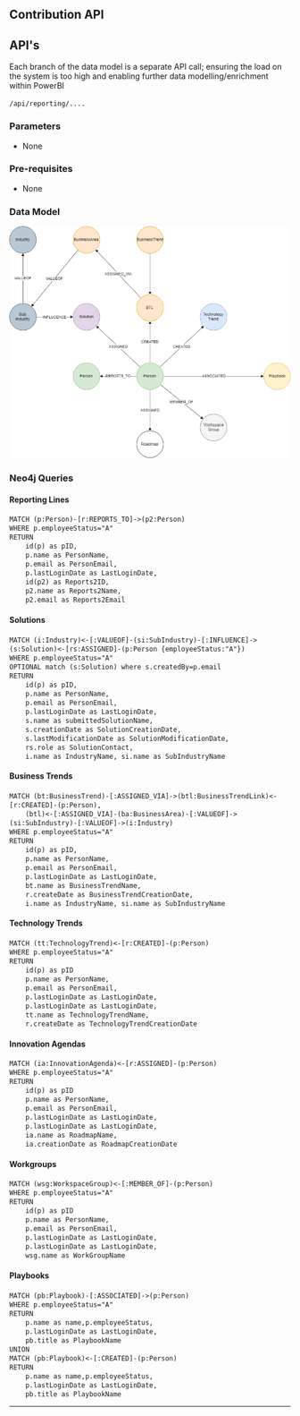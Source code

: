
## Contribution API

## API's
Each branch of the data model is a separate API call; ensuring the load on the system is too high and enabling further data modelling/enrichment within PowerBI

`/api/reporting/....`

### Parameters
- None

### Pre-requisites 
- None

### Data Model

![image](images/ContributionAPI.png)<br>

### Neo4j Queries

#### Reporting Lines

~~~
MATCH (p:Person)-[r:REPORTS_TO]->(p2:Person)
WHERE p.employeeStatus="A"
RETURN 
    id(p) as pID, 
    p.name as PersonName, 
    p.email as PersonEmail, 
    p.lastLoginDate as LastLoginDate,
    id(p2) as Reports2ID, 
    p2.name as Reports2Name, 
    p2.email as Reports2Email
~~~


#### Solutions

~~~
MATCH (i:Industry)<-[:VALUEOF]-(si:SubIndustry)-[:INFLUENCE]->(s:Solution)<-[rs:ASSIGNED]-(p:Person {employeeStatus:"A"})
WHERE p.employeeStatus="A"
OPTIONAL match (s:Solution) where s.createdBy=p.email
RETURN 
    id(p) as pID,
	p.name as PersonName,
    p.email as PersonEmail,
    p.lastLoginDate as LastLoginDate,
    s.name as submittedSolutionName,
    s.creationDate as SolutionCreationDate,
    s.lastModificationDate as SolutionModificationDate,
    rs.role as SolutionContact,
    i.name as IndustryName, si.name as SubIndustryName
~~~


#### Business Trends

~~~
MATCH (bt:BusinessTrend)-[:ASSIGNED_VIA]->(btl:BusinessTrendLink)<-[r:CREATED]-(p:Person),
	(btl)<-[:ASSIGNED_VIA]-(ba:BusinessArea)-[:VALUEOF]->(si:SubIndustry)-[:VALUEOF]->(i:Industry)
WHERE p.employeeStatus="A"
RETURN 
    id(p) as pID,
	p.name as PersonName,
    p.email as PersonEmail,
    p.lastLoginDate as LastLoginDate,
    bt.name as BusinessTrendName,
    r.createDate as BusinessTrendCreationDate,
    i.name as IndustryName, si.name as SubIndustryName
~~~

#### Technology Trends


~~~
MATCH (tt:TechnologyTrend)<-[r:CREATED]-(p:Person)
WHERE p.employeeStatus="A"
RETURN 
    id(p) as pID
	p.name as PersonName,
    p.email as PersonEmail,
    p.lastLoginDate as LastLoginDate,
    p.lastLoginDate as LastLoginDate,
    tt.name as TechnologyTrendName,
    r.createDate as TechnologyTrendCreationDate
~~~

#### Innovation Agendas

~~~
MATCH (ia:InnovationAgenda)<-[r:ASSIGNED]-(p:Person)
WHERE p.employeeStatus="A"
RETURN 
    id(p) as pID
	p.name as PersonName,
    p.email as PersonEmail,
    p.lastLoginDate as LastLoginDate,
    p.lastLoginDate as LastLoginDate,
    ia.name as RoadmapName,
    ia.creationDate as RoadmapCreationDate
~~~


#### Workgroups


~~~
MATCH (wsg:WorkspaceGroup)<-[:MEMBER_OF]-(p:Person)
WHERE p.employeeStatus="A"
RETURN 
	id(p) as pID
	p.name as PersonName,
    p.email as PersonEmail,
    p.lastLoginDate as LastLoginDate,
    p.lastLoginDate as LastLoginDate,
    wsg.name as WorkGroupName
~~~


#### Playbooks


~~~
MATCH (pb:Playbook)-[:ASSOCIATED]->(p:Person)
WHERE p.employeeStatus="A"
RETURN
	p.name as name,p.employeeStatus,
    p.lastLoginDate as LastLoginDate,
    pb.title as PlaybookName
UNION
MATCH (pb:Playbook)<-[:CREATED]-(p:Person)
RETURN 
	p.name as name,p.employeeStatus,
    p.lastLoginDate as LastLoginDate,
    pb.title as PlaybookName
~~~


---